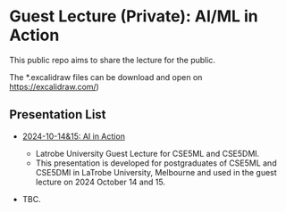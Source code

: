 # Guest Lecture (Private): AI/ML in Action

This public repo aims to share the lecture for the public. 

The *.excalidraw files can be download and open on https://excalidraw.com/)

## Presentation List

- [2024-10-14&15: AI in Action](latrobe/2024-10_GuestLecture_CSE5_DMI_and_ML.excalidraw)
  - Latrobe University Guest Lecture for CSE5ML and CSE5DMI.
  - This presentation is developed for postgraduates of CSE5ML and CSE5DMI in LaTrobe University, Melbourne and used in the guest lecture on 2024 October 14 and 15.

- TBC.